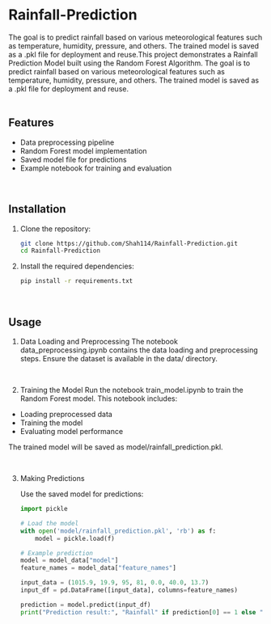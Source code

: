 # Rainfall-Prediction
The goal is to predict rainfall based on various meteorological features such as temperature, humidity, pressure, and others. The trained model is saved as a .pkl file for deployment and reuse.This project demonstrates a Rainfall Prediction Model built using the Random Forest Algorithm. The goal is to predict rainfall based on various meteorological features such as temperature, humidity, pressure, and others. The trained model is saved as a .pkl file for deployment and reuse. <br/>
<br/>

## Features
* Data preprocessing pipeline
* Random Forest model implementation
* Saved model file for predictions
* Example notebook for training and evaluation <br/>
<br/>

## Installation
1. Clone the repository:
   
   ```bash
   git clone https://github.com/Shah114/Rainfall-Prediction.git
   cd Rainfall-Prediction
   ```

2. Install the required dependencies:
   
   ```bash
   pip install -r requirements.txt
   ```

<br/>

## Usage
1. Data Loading and Preprocessing
The notebook data_preprocessing.ipynb contains the data loading and preprocessing steps. Ensure the dataset is available in the data/ directory.
<br/>

2. Training the Model
Run the notebook train_model.ipynb to train the Random Forest model. This notebook includes:

* Loading preprocessed data
* Training the model
* Evaluating model performance
  
The trained model will be saved as model/rainfall_prediction.pkl.

<br/>

3. Making Predictions <br/>

   Use the saved model for predictions:

   ```python
   import pickle
   
   # Load the model
   with open('model/rainfall_prediction.pkl', 'rb') as f:
       model = pickle.load(f)
   
   # Example prediction
   model = model_data["model"]
   feature_names = model_data["feature_names"]
   
   input_data = (1015.9, 19.9, 95, 81, 0.0, 40.0, 13.7)
   input_df = pd.DataFrame([input_data], columns=feature_names)
   
   prediction = model.predict(input_df)
   print("Prediction result:", "Rainfall" if prediction[0] == 1 else "No rainfall")
   ```
